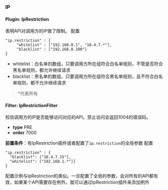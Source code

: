 ### IP
#### Plugin: IpRestriction
表明API对调用方的IP做了限制。
配置
```
"ip.restriction" : {
     "whitelist" : ["192.168.0.1", "10.4.7.*"],
     "blacklist" : ["192.168.0.100"]
}
```
- whitelist：白名单的数组，只要调用方所在组符合白名单规则，不管是否符合黑名单规则，都允许继续请求
- blacklist：黑名单的数组，只要调用方所在组符合黑名单规则，且不符合白名单规则，都不允许继续请求
> *代表所有

#### Filter: IpRestrictionFilter
校验调用方的IP是否能够访问对应的API。禁止访问会返回1004的错误码。

- **type** PRE
- **order** 7000

**前置条件**：有IpRestriction插件或者配置了`ip.restriction`的全局参数
配置
```
"ip.restriction" : {
  "blacklist": ["10.4.7.15"],
  "whitelist": ["192.168.1.*"]]
}
```
配置示例与IpRestriction的类似。一旦配置了全局的参数，会对所有的API都有效，如果某个API需要存在例外，就可以通过IpRestriction插件来添加例外

